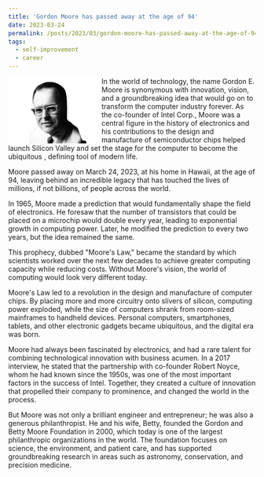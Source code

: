 ```yaml
---
title: 'Gordon Moore has passed away at the age of 94'
date: 2023-03-24
permalink: /posts/2023/03/gordon-moore-has-passed-away-at-the-age-of-94/
tags:
  - self-improvement
  - career
---
```


<img width="180" alt="gordon moore" src="/images/posts/gordon-moore-has-passed-away-at-the-age-of-94.png" style="float: left; margin-right: 10px;" />  In the world of technology, the name Gordon E. Moore is synonymous with innovation, vision, and a groundbreaking idea that would go on to transform the computer industry forever. As the co-founder of Intel Corp., Moore was a central figure in the history of electronics and his contributions to the design and manufacture of semiconductor chips helped launch Silicon Valley and set the stage for the computer to become the ubiquitous , defining tool of modern life.

Moore passed away on March 24, 2023, at his home in Hawaii, at the age of 94, leaving behind an incredible legacy that has touched the lives of millions, if not billions, of people across the world.

In 1965, Moore made a prediction that would fundamentally shape the field of electronics. He foresaw that the number of transistors that could be placed on a microchip would double every year, leading to exponential growth in computing power. Later, he modified the prediction to every two years, but the idea remained the same.

This prophecy, dubbed "Moore's Law," became the standard by which scientists worked over the next few decades to achieve greater computing capacity while reducing costs. Without Moore's vision, the world of computing would look very different today.

Moore's Law led to a revolution in the design and manufacture of computer chips. By placing more and more circuitry onto slivers of silicon, computing power exploded, while the size of computers shrank from room-sized mainframes to handheld devices. Personal computers, smartphones, tablets, and other electronic gadgets became ubiquitous, and the digital era was born.

Moore had always been fascinated by electronics, and had a rare talent for combining technological innovation with business acumen. In a 2017 interview, he stated that the partnership with co-founder Robert Noyce, whom he had known since the 1950s, was one of the most important factors in the success of Intel. Together, they created a culture of innovation that propelled their company to prominence, and changed the world in the process.

But Moore was not only a brilliant engineer and entrepreneur; he was also a generous philanthropist. He and his wife, Betty, founded the Gordon and Betty Moore Foundation in 2000, which today is one of the largest philanthropic organizations in the world. The foundation focuses on science, the environment, and patient care, and has supported groundbreaking research in areas such as astronomy, conservation, and precision medicine.
